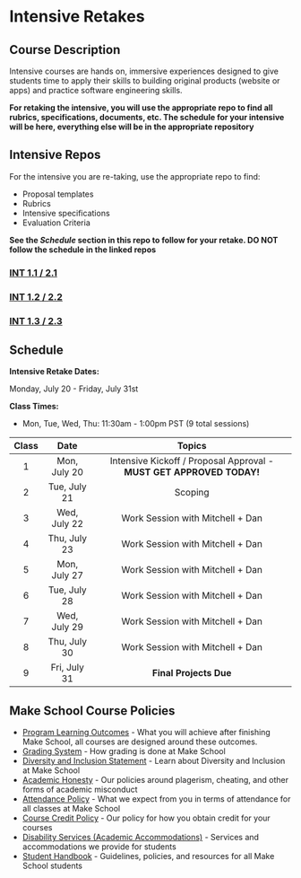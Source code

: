 # Intensive Retakes

## Course Description

Intensive courses are hands on, immersive experiences designed to give students time to apply their skills to building original products (website or apps) and practice software engineering skills.

**For retaking the intensive, you will use the appropriate repo to find all rubrics, specifications, documents, etc. The schedule for your intensive will be here, everything else will be in the appropriate repository**

<!--## [Intensive Tracker](https://docs.google.com/spreadsheets/d/1KDwVlmC5kRrU6846iFF6tdzmUnEo25X9qRVVpf3rOjk/edit#gid=1456006823)-->

## Intensive Repos

For the intensive you are re-taking, use the appropriate repo to find:

- Proposal templates
- Rubrics
- Intensive specifications
- Evaluation Criteria 

**See the _Schedule_ section in this repo to follow for your retake. DO NOT follow the schedule in the linked repos**

### [INT 1.1 / 2.1](https://github.com/Make-School-Courses/INT-1.1-AND-INT-2.1-Fall-Intensive)

### [INT 1.2 / 2.2](https://github.com/Make-School-Courses/INT-1.2-AND-INT-2.2-Winter-Intensive)

### [INT 1.3 / 2.3](https://github.com/Make-School-Courses/INT-1.3-AND-INT-2.3-Spring-Intensive)


## Schedule

**Intensive Retake Dates:**

Monday, July 20 - Friday, July 31st

**Class Times:**

- Mon, Tue, Wed, Thu: 11:30am - 1:00pm PST (9 total sessions)

| Class |          Date          |                 Topics                  |
|:-----:|:----------------------:|:---------------------------------------:|
|  1 |  Mon, July 20              | Intensive Kickoff / Proposal Approval - **MUST GET APPROVED TODAY!** |
|  2 |  Tue, July 21               | Scoping |
|  3 |  Wed, July 22               | Work Session with Mitchell + Dan |
|  4 |  Thu, July 23               | Work Session with Mitchell + Dan |
|  5 |  Mon, July 27               | Work Session with Mitchell + Dan|
|  6 |  Tue, July 28                | Work Session with Mitchell + Dan|
|  7 |  Wed, July 29                | Work Session with Mitchell + Dan |
|  8 |  Thu, July 30                | Work Session with Mitchell + Dan |
|  9 |  Fri, July 31               | **Final Projects Due** |

## Make School Course Policies

- [Program Learning Outcomes](https://make.sc/program-learning-outcomes) - What you will achieve after finishing Make School, all courses are designed around these outcomes.
- [Grading System](https://make.sc/grading-system) - How grading is done at Make School
- [Diversity and Inclusion Statement](https://make.sc/diversity-and-inclusion-statement) - Learn about Diversity and Inclusion at Make School
- [Academic Honesty](https://make.sc/academic-honesty-policy) - Our policies around plagerism, cheating, and other forms of academic misconduct 
- [Attendance Policy](https://make.sc/attendance-policy) - What we expect from you in terms of attendance for all classes at Make School
- [Course Credit Policy](https://make.sc/course-credit-policy) - Our policy for how you obtain credit for your courses
- [Disability Services (Academic Accommodations)](https://make.sc/disability-services) - Services and accommodations we provide for students
- [Student Handbook](https://make.sc/student-handbook) - Guidelines, policies, and resources for all Make School students
